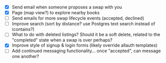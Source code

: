 - [x] Send email when someone proposes a swap with you
- [x] Page (map view?) to explore nearby books
- [ ] Send emails for more swap lifecycle events (accepted, declined)
- [ ] Improve search (sort by distance? use Postgres text search instead of icontains?)
- [ ] What to do with deleted listings? Should it be a soft delete, related to the "completed" state when a swap is over perhaps?
- [x] Improve style of signup & login forms (likely override allauth templates)
- [ ] Add continued messaging functionality... once "accepted", can message one another?